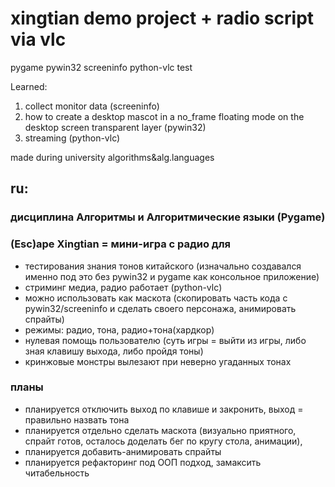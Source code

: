 # xingtian demo project + radio script via vlc
pygame pywin32 screeninfo python-vlc test

Learned:
1. collect monitor data (screeninfo)
2. how to create a desktop mascot in a no_frame floating mode on the desktop screen transparent layer (pywin32)
4. streaming (python-vlc)

made during university algorithms&alg.languages

## ru:

### дисциплина Алгоритмы и Алгоритмические языки (Pygame)

### (Esc)ape Xingtian = мини-игра с радио для
* тестирования знания тонов китайского (изначально создавался именно под это без pywin32 и pygame как консольное приложение)
* стриминг медиа, радио работает (python-vlc)
* можно использовать как маскота (скопировать часть кода с pywin32/screeninfo и сделать своего персонажа, анимировать спрайты)
* режимы: радио, тона, радио+тона(хардкор)
* нулевая помощь пользователю (суть игры = выйти из игры, либо зная клавишу выхода, либо пройдя тоны)
* кринжовые монстры вылезают при неверно угаданных тонах

### планы

* планируется отключить выход по клавише и закронить, выход = правильно назвать тона
* планируется отдельно сделать маскота (визуально приятного, спрайт готов, осталось доделать бег по кругу стола, анимации), 
* планируется добавить-анимировать спрайты
* планируется рефакторинг под ООП подход, замаксить читабельность
